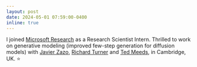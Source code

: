```yaml
---
layout: post
date: 2024-05-01 07:59:00-0400
inline: true
---
```

I joined [Microsoft Research](https://www.microsoft.com/en-us/research/) as a Research Scientist Intern. Thrilled to work on generative modeling (improved few-step generation for diffusion models) with [Javier Zazo](https://scholar.google.com/citations?user=nmvM8iAAAAAJ&hl=en), [Richard Turner](https://scholar.google.com/citations?hl=en&user=DgLEyZgAAAAJ) and [Ted Meeds](https://scholar.google.com/citations?user=oxrYi1cAAAAJ&hl=en), in Cambridge, UK. ⭐